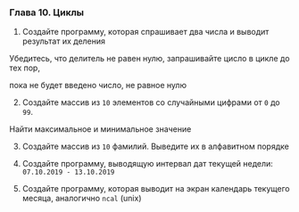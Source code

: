 ###  Глава 10. Циклы

1. Создайте программу, которая спрашивает два числа и выводит результат их деления

Убедитесь, что делитель не равен нулю, запрашивайте цисло в цикле до тех пор,

пока не будет введено число, не равное нулю

2. Создайте массив из ```10``` элементов со случайными цифрами от ```0``` до ```99```.

Найти максимальное и минимальное значение

3. Создайте массив из ```10``` фамилий. Выведите их в алфавитном порядке

4. Создайте программу, выводящую интервал дат текущей недели: ```07.10.2019 - 13.10.2019```

5. Создайте программу, которая выводит на экран календарь текущего месяца, аналогично ```ncal``` (unix)
